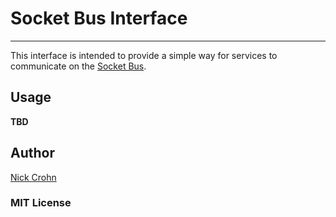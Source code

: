 # Socket Bus Interface
---
This interface is intended to provide a simple way for services to communicate on the [Socket Bus](http://github.com/ncrohn/socket-bus).

## Usage
**TBD**

## Author
[Nick Crohn](http://nickcrohn.com)

### MIT License